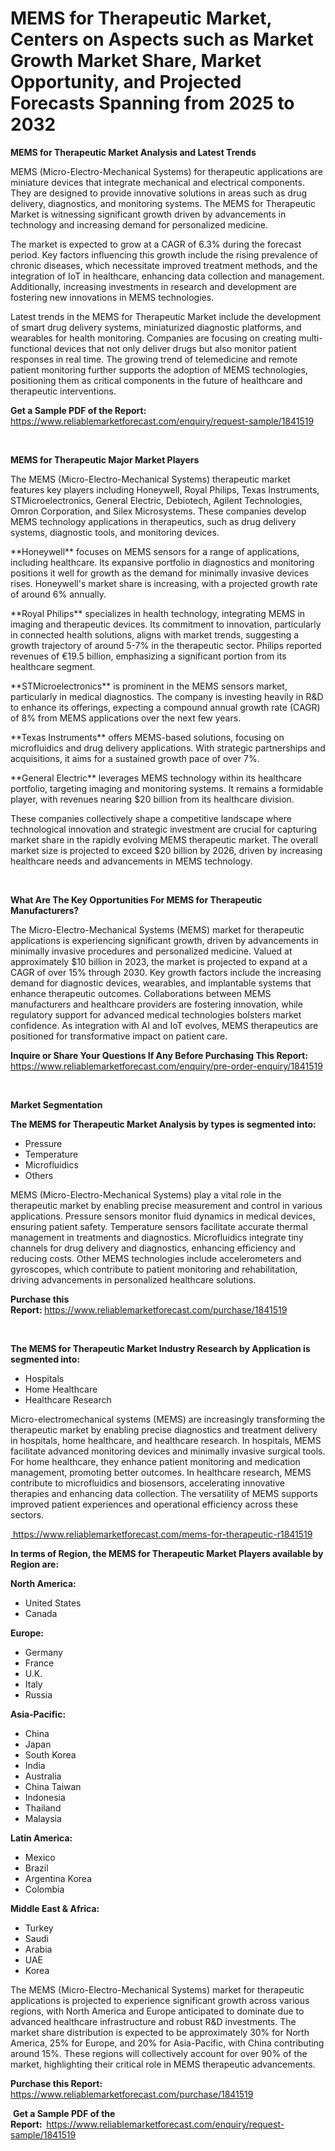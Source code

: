 <p><h1>MEMS for Therapeutic Market, Centers on Aspects such as Market Growth Market Share, Market Opportunity, and Projected Forecasts Spanning from 2025 to 2032</h1></p><p><strong>MEMS for Therapeutic Market Analysis and Latest Trends</strong></p>
<p><p>MEMS (Micro-Electro-Mechanical Systems) for therapeutic applications are miniature devices that integrate mechanical and electrical components. They are designed to provide innovative solutions in areas such as drug delivery, diagnostics, and monitoring systems. The MEMS for Therapeutic Market is witnessing significant growth driven by advancements in technology and increasing demand for personalized medicine. </p><p>The market is expected to grow at a CAGR of 6.3% during the forecast period. Key factors influencing this growth include the rising prevalence of chronic diseases, which necessitate improved treatment methods, and the integration of IoT in healthcare, enhancing data collection and management. Additionally, increasing investments in research and development are fostering new innovations in MEMS technologies.</p><p>Latest trends in the MEMS for Therapeutic Market include the development of smart drug delivery systems, miniaturized diagnostic platforms, and wearables for health monitoring. Companies are focusing on creating multi-functional devices that not only deliver drugs but also monitor patient responses in real time. The growing trend of telemedicine and remote patient monitoring further supports the adoption of MEMS technologies, positioning them as critical components in the future of healthcare and therapeutic interventions.</p></p>
<p><strong>Get a Sample PDF of the Report:&nbsp;</strong> <a href="https://www.reliablemarketforecast.com/enquiry/request-sample/1841519?utm_campaign=2397&utm_medium=2&utm_source=Github&utm_content=ia&utm_term=14042025&utm_id=mems-for-therapeutic">https://www.reliablemarketforecast.com/enquiry/request-sample/1841519</a></p>
<p>&nbsp;</p>
<p><strong>MEMS for Therapeutic Major Market Players</strong></p>
<p><p>The MEMS (Micro-Electro-Mechanical Systems) therapeutic market features key players including Honeywell, Royal Philips, Texas Instruments, STMicroelectronics, General Electric, Debiotech, Agilent Technologies, Omron Corporation, and Silex Microsystems. These companies develop MEMS technology applications in therapeutics, such as drug delivery systems, diagnostic tools, and monitoring devices.</p><p>**Honeywell** focuses on MEMS sensors for a range of applications, including healthcare. Its expansive portfolio in diagnostics and monitoring positions it well for growth as the demand for minimally invasive devices rises. Honeywell's market share is increasing, with a projected growth rate of around 6% annually.</p><p>**Royal Philips** specializes in health technology, integrating MEMS in imaging and therapeutic devices. Its commitment to innovation, particularly in connected health solutions, aligns with market trends, suggesting a growth trajectory of around 5-7% in the therapeutic sector. Philips reported revenues of €19.5 billion, emphasizing a significant portion from its healthcare segment.</p><p>**STMicroelectronics** is prominent in the MEMS sensors market, particularly in medical diagnostics. The company is investing heavily in R&D to enhance its offerings, expecting a compound annual growth rate (CAGR) of 8% from MEMS applications over the next few years. </p><p>**Texas Instruments** offers MEMS-based solutions, focusing on microfluidics and drug delivery applications. With strategic partnerships and acquisitions, it aims for a sustained growth pace of over 7%.</p><p>**General Electric** leverages MEMS technology within its healthcare portfolio, targeting imaging and monitoring systems. It remains a formidable player, with revenues nearing $20 billion from its healthcare division.</p><p>These companies collectively shape a competitive landscape where technological innovation and strategic investment are crucial for capturing market share in the rapidly evolving MEMS therapeutic market. The overall market size is projected to exceed $20 billion by 2026, driven by increasing healthcare needs and advancements in MEMS technology.</p></p>
<p>&nbsp;</p>
<p><strong>What Are The Key Opportunities For MEMS for Therapeutic Manufacturers?</strong></p>
<p><p>The Micro-Electro-Mechanical Systems (MEMS) market for therapeutic applications is experiencing significant growth, driven by advancements in minimally invasive procedures and personalized medicine. Valued at approximately $10 billion in 2023, the market is projected to expand at a CAGR of over 15% through 2030. Key growth factors include the increasing demand for diagnostic devices, wearables, and implantable systems that enhance therapeutic outcomes. Collaborations between MEMS manufacturers and healthcare providers are fostering innovation, while regulatory support for advanced medical technologies bolsters market confidence. As integration with AI and IoT evolves, MEMS therapeutics are positioned for transformative impact on patient care.</p></p>
<p><strong>Inquire or Share Your Questions If Any Before Purchasing This Report:</strong> <a href="https://www.reliablemarketforecast.com/enquiry/pre-order-enquiry/1841519?utm_campaign=2397&utm_medium=2&utm_source=Github&utm_content=ia&utm_term=14042025&utm_id=mems-for-therapeutic">https://www.reliablemarketforecast.com/enquiry/pre-order-enquiry/1841519</a></p>
<p>&nbsp;</p>
<p><strong>Market Segmentation</strong></p>
<p><strong>The MEMS for Therapeutic Market Analysis by types is segmented into:</strong></p>
<p><ul><li>Pressure</li><li>Temperature</li><li>Microfluidics</li><li>Others</li></ul></p>
<p><p>MEMS (Micro-Electro-Mechanical Systems) play a vital role in the therapeutic market by enabling precise measurement and control in various applications. Pressure sensors monitor fluid dynamics in medical devices, ensuring patient safety. Temperature sensors facilitate accurate thermal management in treatments and diagnostics. Microfluidics integrate tiny channels for drug delivery and diagnostics, enhancing efficiency and reducing costs. Other MEMS technologies include accelerometers and gyroscopes, which contribute to patient monitoring and rehabilitation, driving advancements in personalized healthcare solutions.</p></p>
<p><strong>Purchase this Report:&nbsp;</strong><a href="https://www.reliablemarketforecast.com/purchase/1841519?utm_campaign=2397&utm_medium=2&utm_source=Github&utm_content=ia&utm_term=14042025&utm_id=mems-for-therapeutic">https://www.reliablemarketforecast.com/purchase/1841519</a></p>
<p>&nbsp;</p>
<p><strong>The MEMS for Therapeutic Market Industry Research by Application is segmented into:</strong></p>
<p><ul><li>Hospitals</li><li>Home Healthcare</li><li>Healthcare Research</li></ul></p>
<p><p>Micro-electromechanical systems (MEMS) are increasingly transforming the therapeutic market by enabling precise diagnostics and treatment delivery in hospitals, home healthcare, and healthcare research. In hospitals, MEMS facilitate advanced monitoring devices and minimally invasive surgical tools. For home healthcare, they enhance patient monitoring and medication management, promoting better outcomes. In healthcare research, MEMS contribute to microfluidics and biosensors, accelerating innovative therapies and enhancing data collection. The versatility of MEMS supports improved patient experiences and operational efficiency across these sectors.</p></p>
<p><a href="https://www.reliablemarketforecast.com/mems-for-therapeutic-r1841519?utm_campaign=2397&utm_medium=2&utm_source=Github&utm_content=ia&utm_term=14042025&utm_id=mems-for-therapeutic">&nbsp;https://www.reliablemarketforecast.com/mems-for-therapeutic-r1841519</a></p>
<p><strong>In terms of Region, the MEMS for Therapeutic Market Players available by Region are:</strong></p>
<p>
    <p> <strong> North America: </strong>
        <ul>
            <li>United States</li>
            <li>Canada</li>
        </ul>
        </p> 
    <p> <strong> Europe: </strong>
        <ul>
            <li>Germany</li>
            <li>France</li>
            <li>U.K.</li>
            <li>Italy</li>
            <li>Russia</li>
        </ul>
        </p> 
    <p> <strong> Asia-Pacific: </strong>
        <ul>
            <li>China</li>
            <li>Japan</li>
            <li>South Korea</li>
            <li>India</li>
            <li>Australia</li>
            <li>China Taiwan</li>
            <li>Indonesia</li>
            <li>Thailand</li>
            <li>Malaysia</li>
        </ul>
        </p> 
    <p> <strong> Latin America: </strong>
        <ul>
            <li>Mexico</li>
            <li>Brazil</li>
            <li>Argentina Korea</li>
            <li>Colombia</li>
        </ul>
        </p> 
    <p> <strong> Middle East & Africa: </strong>
        <ul>
            <li>Turkey</li>
            <li>Saudi</li>
            <li>Arabia</li>
            <li>UAE</li>
            <li>Korea</li>
        </ul>
    </p>
    </p>
<p><p>The MEMS (Micro-Electro-Mechanical Systems) market for therapeutic applications is projected to experience significant growth across various regions, with North America and Europe anticipated to dominate due to advanced healthcare infrastructure and robust R&D investments. The market share distribution is expected to be approximately 30% for North America, 25% for Europe, and 20% for Asia-Pacific, with China contributing around 15%. These regions will collectively account for over 90% of the market, highlighting their critical role in MEMS therapeutic advancements.</p></p>
<p><strong>Purchase this Report: </strong><a href="https://www.reliablemarketforecast.com/purchase/1841519?utm_campaign=2397&utm_medium=2&utm_source=Github&utm_content=ia&utm_term=14042025&utm_id=mems-for-therapeutic">https://www.reliablemarketforecast.com/purchase/1841519</a></p>
<p>&nbsp;<strong>Get a Sample PDF of the Report:&nbsp;&nbsp;</strong><a href="https://www.reliablemarketforecast.com/enquiry/request-sample/1841519?utm_campaign=2397&utm_medium=2&utm_source=Github&utm_content=ia&utm_term=14042025&utm_id=mems-for-therapeutic">https://www.reliablemarketforecast.com/enquiry/request-sample/1841519</a></p>
<p><strong></strong></p>
<p><p></p><p></p><p></p></p>